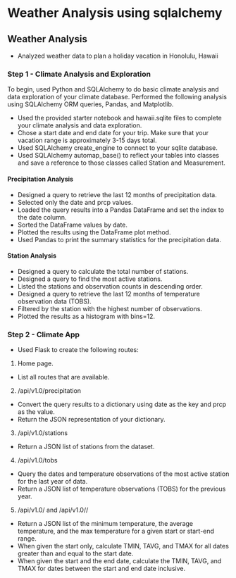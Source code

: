 # Weather Analysis using sqlalchemy

##  Weather Analysis
- Analyzed weather data to plan a holiday vacation in Honolulu, Hawaii

### Step 1 - Climate Analysis and Exploration

To begin, used Python and SQLAlchemy to do basic climate analysis and data exploration of your climate database. Performed the following analysis using SQLAlchemy ORM queries, Pandas, and Matplotlib.

- Used the provided starter notebook and hawaii.sqlite files to complete your climate analysis and data exploration.
- Chose a start date and end date for your trip. Make sure that your vacation range is approximately 3-15 days total.
- Used SQLAlchemy create_engine to connect to your sqlite database.
- Used SQLAlchemy automap_base() to reflect your tables into classes and save a reference to those classes called Station and Measurement.

#### Precipitation Analysis

- Designed a query to retrieve the last 12 months of precipitation data.
- Selected only the date and prcp values.
- Loaded the query results into a Pandas DataFrame and set the index to the date column.
- Sorted the DataFrame values by date.
- Plotted the results using the DataFrame plot method.
- Used Pandas to print the summary statistics for the precipitation data.

#### Station Analysis

- Designed a query to calculate the total number of stations.
- Designed a query to find the most active stations.
- Listed the stations and observation counts in descending order.
- Designed a query to retrieve the last 12 months of temperature observation data (TOBS).
- Filtered by the station with the highest number of observations.
- Plotted the results as a histogram with bins=12.

### Step 2 - Climate App

- Used Flask to create the following routes:

1) Home page.
  - List all routes that are available.
  
2) /api/v1.0/precipitation
  - Convert the query results to a dictionary using date as the key and prcp as the value.
  - Return the JSON representation of your dictionary.
  
3)  /api/v1.0/stations
  - Return a JSON list of stations from the dataset.
  
4) /api/v1.0/tobs
  - Query the dates and temperature observations of the most active station for the last year of data.
  - Return a JSON list of temperature observations (TOBS) for the previous year.
  
5) /api/v1.0/<start> and /api/v1.0/<start>/<end>
  - Return a JSON list of the minimum temperature, the average temperature, and the max temperature for a given start or start-end range.
  - When given the start only, calculate TMIN, TAVG, and TMAX for all dates greater than and equal to the start date.
  - When given the start and the end date, calculate the TMIN, TAVG, and TMAX for dates between the start and end date inclusive.

  

